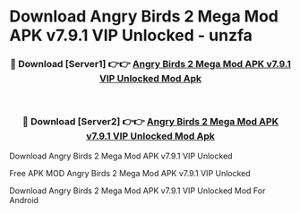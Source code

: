 # Download Angry Birds 2 Mega Mod APK v7.9.1 VIP Unlocked - unzfa



<div align="center">
<h3>🔴 Download [Server1] 👉👉 <a href="https://momento.my/?title=Angry_Birds_2_Mega_Mod_APK_v7.9.1_VIP_Unlocked">Angry Birds 2 Mega Mod APK v7.9.1 VIP Unlocked Mod Apk</a></h3><br>

<h3>🔴 Download [Server2] 👉👉 <a href="https://momento.my/?title=Angry_Birds_2_Mega_Mod_APK_v7.9.1_VIP_Unlocked">Angry Birds 2 Mega Mod APK v7.9.1 VIP Unlocked Mod Apk</a></h3>
</div>



Download Angry Birds 2 Mega Mod APK v7.9.1 VIP Unlocked 

Free APK MOD Angry Birds 2 Mega Mod APK v7.9.1 VIP Unlocked 

Download Angry Birds 2 Mega Mod APK v7.9.1 VIP Unlocked Mod For Android
